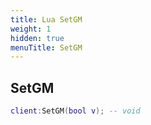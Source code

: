 ```yaml
---
title: Lua SetGM
weight: 1
hidden: true
menuTitle: SetGM
---
```

## SetGM
```lua
client:SetGM(bool v); -- void
```